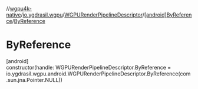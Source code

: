 //[wgpu4k-native](../../../../index.md)/[io.ygdrasil.wgpu](../../index.md)/[WGPURenderPipelineDescriptor](../index.md)/[[android]ByReference](index.md)/[ByReference](-by-reference.md)

# ByReference

[android]\
constructor(handle: WGPURenderPipelineDescriptor.ByReference = io.ygdrasil.wgpu.android.WGPURenderPipelineDescriptor.ByReference(com.sun.jna.Pointer.NULL))
